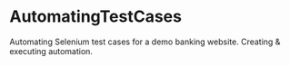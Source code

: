 # AutomatingTestCases
 Automating Selenium test cases for a demo banking website. Creating & executing automation.

